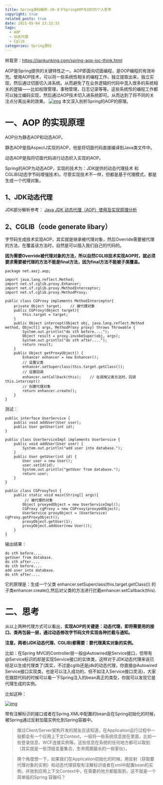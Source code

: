 ```yaml
---
title: Spring源码解析-10-关于SpringAOP与IOC的个人思考
copyright: true
related_posts: true
date: 2021-05-04 23:32:33
tags:
  - AOP
  - 动态代理
  - Cglib
categories: Spring源码
---
```



转载至：https://jiankunking.com/spring-aop-ioc-think.html


AOP是Spring提供的关键特性之一。AOP即面向切面编程，是OOP编程的有效补充。使用AOP技术，可以将一些系统性相关的编程工作，独立提取出来，独立实现，然后通过切面切入进系统。从而避免了在业务逻辑的代码中混入很多的系统相关的逻辑——比如权限管理，事物管理，日志记录等等。这些系统性的编程工作都可以独立编码实现，然后通过AOP技术切入进系统即可。从而达到了将不同的关注点分离出来的效果。
[![img](https://jiankunking.com/images/spring-jdk-aop-think/AOP%E7%A4%BA%E6%84%8F.png)](https://jiankunking.com/images/spring-jdk-aop-think/AOP示意.png)
本文深入剖析Spring的AOP的原理。

# 一、AOP 的实现原理

AOP分为静态AOP和动态AOP。

静态AOP是指AspectJ实现的AOP，他是将切面代码直接编译到Java类文件中。

动态AOP是指将切面代码进行动态织入实现的AOP。

Spring的AOP为动态AOP，实现的技术为：JDK提供的动态代理技术 和 CGLIB(动态字节码增强技术)。尽管实现技术不一样，但都是基于代理模式，都是生成一个代理对象。

## 1、JDK动态代理

JDK部分解析参考：
[Java JDK 动态代理（AOP）使用及实现原理分析](https://www.jiankunking.com/java-jdk-aop.html)

## 2、CGLIB（code generate libary）

字节码生成技术实现AOP，其实就是继承被代理对象，然后Override需要被代理的方法，在覆盖该方法时，自然是可以插入我们自己的代码的。

**因为需要Override被代理对象的方法，所以自然CGLIB技术实现AOP时，就必须要求需要被代理的方法不能是final方法，因为final方法不能被子类覆盖。**

```
package net.aazj.aop;

import java.lang.reflect.Method;
import net.sf.cglib.proxy.Enhancer;
import net.sf.cglib.proxy.MethodInterceptor;
import net.sf.cglib.proxy.MethodProxy;

public class CGProxy implements MethodInterceptor{
    private Object target;    // 被代理对象
    public CGProxy(Object target){
        this.target = target;
    }
    public Object intercept(Object obj, java.lang.reflect.Method method, Object[] args, MethodProxy proxy) throws Throwable {
        System.out.println("do sth before....");
        Object result = proxy.invokeSuper(obj, args);
        System.out.println("do sth after....");
        return result;
    }
    public Object getProxyObject() {
        Enhancer enhancer = new Enhancer();
        // 设置父类
        enhancer.setSuperclass(this.target.getClass());    
        // 设置回调
        enhancer.setCallback(this);    // 在调用父类方法时，回调 this.intercept()
        // 创建代理对象
        return enhancer.create();
    }
}
```

测试：

```
public interface UserService {
    public void addUser(User user);
    public User getUser(int id);
}

public class UserServiceImpl implements UserService {
    public void addUser(User user) {
        System.out.println("add user into database.");
    }
    public User getUser(int id) {
        User user = new User();
        user.setId(id);
        System.out.println("getUser from database.");
        return user;
    }
}

public class CGProxyTest {
    public static void main(String[] args){
         // 被代理的对象
        Object proxyedObject = new UserServiceImpl();   
        CGProxy cgProxy = new CGProxy(proxyedObject);
        UserService proxyObject = (UserService) cgProxy.getProxyObject();
        proxyObject.getUser(1);
        proxyObject.addUser(new User());
    }
}
```

输出结果：

```
do sth before....
getUser from database.
do sth after....
do sth before....
add user into database.
do sth after....
```

它的原理是：生成一个父类
enhancer.setSuperclass(this.target.getClass())
的子类enhancer.create(),然后对父类的方法进行拦截enhancer.setCallback(this).

# 二、思考

从以上两种代理方式可以看出，**实现AOP的关键是：动态代理，即将需要用的接口、类再包装一层，通过动态修改字节码文件实现各种拦截与通知。**

**注意，两者(JDK动态代理、CGLIB)都需要：要代理真实对象的实例。**

比如：在Spring MVC的Controller层一般@Autowired是Service接口，但带有@Service标识的却是实现Service接口的实体类，这样对于JDK动态代理来说已经足以生成代理类了(其实，不过是cglib还是jdk的动态代理，你直接@Autowired Service接口实现类，也是可以注入成功的，但不如注入Service接口灵活)，大家在跟踪代码的时候可以看一下Spring注入的bean真正的类型，你就可以发现它是代理生成的实例。

比如这种：

[![img](https://jiankunking.com/images/spring-jdk-aop-think/%E5%8A%A8%E6%80%81%E4%BB%A3%E7%90%86%E5%AF%B9%E8%B1%A1%E7%B1%BB%E5%9E%8B.png)](https://jiankunking.com/images/spring-jdk-aop-think/动态代理对象类型.png)

带有注解标识的接口或者在Spring.XML中配置的bean会在Spring初始化的时候，被Spring通过反射加载实例化到Spring容器中。

> 做过Client/Server架构开发的朋友应该知道，在Application运行过程中一般都会有一个应用上下文Context，一般将一些系统信息放在里面，比如一些登录信息、WCF连接实例等。这些信息在系统的任何地方都可以取到（其实就是一些顶级变量集合，生命周期最长的一些家伙）。

> 换个角度想一下，如果我们在Application初始化的时候，用反射（获取要代理对象的实例）和动态代理获取有注解标识或者在xml中配置bean的实例，并放到应用上下文Context中，在需要的地方都能取到，这不就是一个简单版的Spring 容器吗？